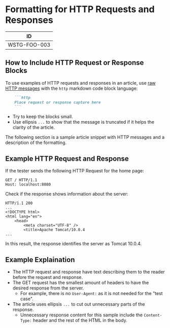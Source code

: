 # Formatting for HTTP Requests and Responses

|ID          |
|------------|
|WSTG-FOO-003|

## How to Include HTTP Request or Response Blocks

To use examples of HTTP requests and responses in an article, use [raw HTTP messages](https://tools.ietf.org/html/rfc2616) with the `http` markdown code block language:

```markdown
    ```http
    Place request or response capture here
    ```
```

- Try to keep the blocks small.
- Use ellipsis `...` to show that the message is truncated if it helps the clarity of the article.

The following section is a sample article snippet with HTTP messages and a description of the formatting.

## Example HTTP Request and Response

If the tester sends the following HTTP Request for the home page:

```http
GET / HTTP/1.1
Host: localhost:8080
```

Check if the response shows information about the server:

```http
HTTP/1.1 200
...
<!DOCTYPE html>
<html lang="en">
    <head>
        <meta charset="UTF-8" />
        <title>Apache Tomcat/10.0.4
...
```

In this result, the response identifies the server as Tomcat 10.0.4.

## Example Explaination

- The HTTP request and response have text describing them to the reader before the request and response.
- The GET request has the smallest amount of headers to have the desired response from the server.
    - For example, there is no `User-Agent:` as it is not needed for the "test case".
- The article uses ellipsis `...` to cut out unnecessary parts of the response.
    - Unnecessary response content for this sample include the `Content-Type:` header and the rest of the HTML in the body.
